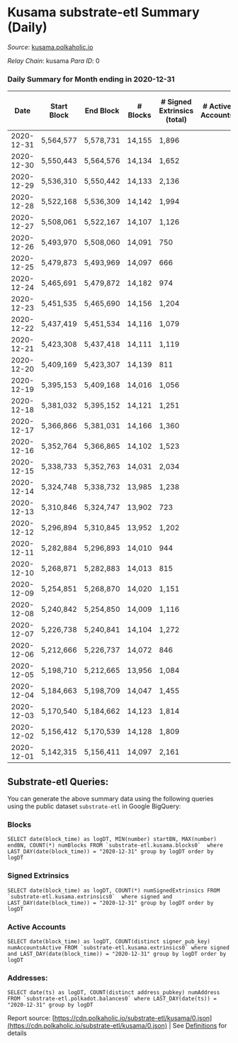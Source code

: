 # Kusama substrate-etl Summary (Daily)

_Source_: [kusama.polkaholic.io](https://kusama.polkaholic.io)

*Relay Chain*: kusama
*Para ID*: 0



### Daily Summary for Month ending in 2020-12-31


| Date | Start Block | End Block | # Blocks | # Signed Extrinsics (total) | # Active Accounts | # Passive | # New | # Addresses with Balances | # Events | # Transfers | # XCM Transfers In | # XCM Transfers Out |
| ---- | ----------- | --------- | -------- | --------------------------- | ----------------- | --------- | ----- | ------------------------- | -------- | ----------- | ------------------ | ------------------- |
| 2020-12-31 | 5,564,577 | 5,578,731 | 14,155  | 1,896 |  |  |  | 28,970 | 63,191 | 1,194 ($53,369,606.97) |   |   |
| 2020-12-30 | 5,550,443 | 5,564,576 | 14,134  | 1,652 |  |  |  |  | 63,098 | 974 ($39,170,075.40) |   |   |
| 2020-12-29 | 5,536,310 | 5,550,442 | 14,133  | 2,136 |  |  |  |  | 64,489 | 1,147 ($20,999,230.93) |   |   |
| 2020-12-28 | 5,522,168 | 5,536,309 | 14,142  | 1,994 |  |  |  |  | 66,804 | 1,383 ($66,662,316.78) |   |   |
| 2020-12-27 | 5,508,061 | 5,522,167 | 14,107  | 1,126 |  |  |  |  | 61,091 | 648 ($32,648,874.72) |   |   |
| 2020-12-26 | 5,493,970 | 5,508,060 | 14,091  | 750 |  |  |  |  | 62,343 | 291 ($7,702,719.87) |   |   |
| 2020-12-25 | 5,479,873 | 5,493,969 | 14,097  | 666 |  |  |  |  | 55,085 | 279 ($13,566,970.67) |   |   |
| 2020-12-24 | 5,465,691 | 5,479,872 | 14,182  | 974 |  |  |  |  | 54,506 | 287 ($12,067,410.57) |   |   |
| 2020-12-23 | 5,451,535 | 5,465,690 | 14,156  | 1,204 |  |  |  |  | 61,325 | 406 ($8,450,777.60) |   |   |
| 2020-12-22 | 5,437,419 | 5,451,534 | 14,116  | 1,079 |  |  |  |  | 57,008 | 378 ($14,083,342.51) |   |   |
| 2020-12-21 | 5,423,308 | 5,437,418 | 14,111  | 1,119 |  |  |  |  | 63,379 | 492 ($10,023,413.45) |   |   |
| 2020-12-20 | 5,409,169 | 5,423,307 | 14,139  | 811 |  |  |  |  | 60,586 | 369 ($8,202,470.43) |   |   |
| 2020-12-19 | 5,395,153 | 5,409,168 | 14,016  | 1,056 |  |  |  |  | 63,472 | 452 ($9,439,465.28) |   |   |
| 2020-12-18 | 5,381,032 | 5,395,152 | 14,121  | 1,251 |  |  |  |  | 59,533 | 390 ($47,073,051.69) |   |   |
| 2020-12-17 | 5,366,866 | 5,381,031 | 14,166  | 1,360 |  |  |  |  | 55,800 | 704 ($29,844,453.52) |   |   |
| 2020-12-16 | 5,352,764 | 5,366,865 | 14,102  | 1,523 |  |  |  |  | 61,821 | 506 ($12,936,894.61) |   |   |
| 2020-12-15 | 5,338,733 | 5,352,763 | 14,031  | 2,034 |  |  |  |  | 58,954 | 617 ($26,402,382.14) |   |   |
| 2020-12-14 | 5,324,748 | 5,338,732 | 13,985  | 1,238 |  |  |  |  | 61,002 | 352 ($13,451,470.48) |   |   |
| 2020-12-13 | 5,310,846 | 5,324,747 | 13,902  | 723 |  |  |  |  | 50,389 | 243 ($9,441,232.44) |   |   |
| 2020-12-12 | 5,296,894 | 5,310,845 | 13,952  | 1,202 |  |  |  |  | 61,793 | 472 ($9,134,214.68) |   |   |
| 2020-12-11 | 5,282,884 | 5,296,893 | 14,010  | 944 |  |  |  |  | 57,285 | 246 ($22,390,889.99) |   |   |
| 2020-12-10 | 5,268,871 | 5,282,883 | 14,013  | 815 |  |  |  |  | 50,514 | 300 ($7,220,916.33) |   |   |
| 2020-12-09 | 5,254,851 | 5,268,870 | 14,020  | 1,151 |  |  |  |  | 52,876 | 530 ($21,851,837.89) |   |   |
| 2020-12-08 | 5,240,842 | 5,254,850 | 14,009  | 1,116 |  |  |  |  | 57,127 | 524 ($25,567,554.57) |   |   |
| 2020-12-07 | 5,226,738 | 5,240,841 | 14,104  | 1,272 |  |  |  |  | 55,870 | 469 ($24,148,045.37) |   |   |
| 2020-12-06 | 5,212,666 | 5,226,737 | 14,072  | 846 |  |  |  |  | 51,473 | 379 ($9,172,695.63) |   |   |
| 2020-12-05 | 5,198,710 | 5,212,665 | 13,956  | 1,084 |  |  |  |  | 60,068 | 496 ($19,477,846.75) |   |   |
| 2020-12-04 | 5,184,663 | 5,198,709 | 14,047  | 1,455 |  |  |  |  | 58,713 | 650 ($18,905,517.33) |   |   |
| 2020-12-03 | 5,170,540 | 5,184,662 | 14,123  | 1,814 |  |  |  |  | 55,846 | 904 ($40,927,839.30) |   |   |
| 2020-12-02 | 5,156,412 | 5,170,539 | 14,128  | 1,809 |  |  |  |  | 60,002 | 1,084 ($50,865,550.27) |   |   |
| 2020-12-01 | 5,142,315 | 5,156,411 | 14,097  | 2,161 |  |  |  |  | 60,891 | 999 ($47,660,001.21) |   |   |

## Substrate-etl Queries:
You can generate the above summary data using the following queries using the public dataset `substrate-etl` in Google BigQuery:


### Blocks
```
SELECT date(block_time) as logDT, MIN(number) startBN, MAX(number) endBN, COUNT(*) numBlocks FROM `substrate-etl.kusama.blocks0`  where LAST_DAY(date(block_time)) = "2020-12-31" group by logDT order by logDT
```


### Signed Extrinsics
```
SELECT date(block_time) as logDT, COUNT(*) numSignedExtrinsics FROM `substrate-etl.kusama.extrinsics0`  where signed and LAST_DAY(date(block_time)) = "2020-12-31" group by logDT order by logDT
```


### Active Accounts
```
SELECT date(block_time) as logDT, COUNT(distinct signer_pub_key) numAccountsActive FROM `substrate-etl.kusama.extrinsics0` where signed and LAST_DAY(date(block_time)) = "2020-12-31" group by logDT order by logDT
```


### Addresses:
```
SELECT date(ts) as logDT, COUNT(distinct address_pubkey) numAddress FROM `substrate-etl.polkadot.balances0` where LAST_DAY(date(ts)) = "2020-12-31" group by logDT
```



Report source: [https://cdn.polkaholic.io/substrate-etl/kusama/0.json](https://cdn.polkaholic.io/substrate-etl/kusama/0.json) | See [Definitions](/DEFINITIONS.md) for details
